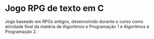 # Jogo RPG de texto em C
Jogo baseado em RPGs antigos, desenvolvido durante o curso como atividade final da matéria de Algoritmos e Programação 1 e Algoritmos e Programação 2.
